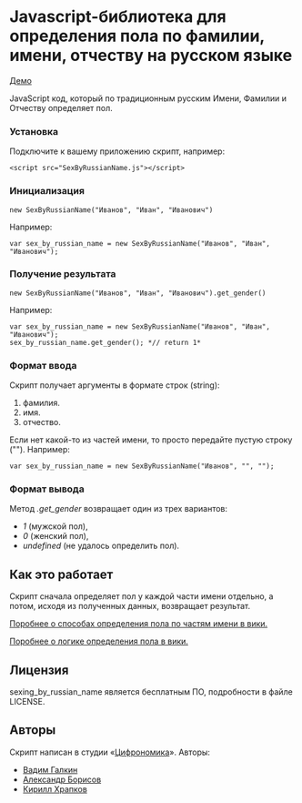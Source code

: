Javascript-библиотека для определения пола по фамилии, имени, отчеству на русском языке
=======================================================================================

[Демо](http://vadimiztveri.github.io/)

JavaScript код, который по традиционным русским Имени, Фамилии и Отчеству определяет пол.

### Установка
Подключите к вашему приложению скрипт, например:

`<script src="SexByRussianName.js"></script>`

### Инициализация
`new SexByRussianName("Иванов", "Иван", "Иванович")`

Например:

`var sex_by_russian_name = new SexByRussianName("Иванов", "Иван", "Иванович");`

### Получение результата

`new SexByRussianName("Иванов", "Иван", "Иванович").get_gender()`

Например:

```
var sex_by_russian_name = new SexByRussianName("Иванов", "Иван", "Иванович");
sex_by_russian_name.get_gender(); *// return 1*
```

### Формат ввода

Скрипт получает аргументы в формате строк (string):

1. фамилия.
2. имя.
3. отчество.

Если нет какой-то из частей имени, то просто передайте пустую строку (""). Например:

`var sex_by_russian_name = new SexByRussianName("Иванов", "", "");`


### Формат вывода

Метод *.get_gender* возвращает один из трех вариантов:

* *1* (мужской пол),
* *0* (женский пол),
* *undefined* (не удалось определить пол).


Как это работает
----------------

Скрипт сначала определяет пол у каждой части имени отдельно, а потом, исходя из полученных данных, возвращает результат.

[Поробнее о способах определения пола по частям имени в вики.](https://github.com/vadimiztveri/sex_by_russian_name/wiki/Определение-пола-по-частям-имени)

[Поробнее о логике определения пола в вики.](https://github.com/vadimiztveri/sex_by_russian_name/wiki/Логика-отпределения-пола)


Лицензия
--------

sexing_by_russian_name является бесплатным ПО, подробности в файле LICENSE.


Авторы
------

Скрипт написан в студии «[Цифрономика](http://cifronomika.ru/)». Авторы:
* [Вадим Галкин](https://github.com/vadimiztveri/)
* [Александр Борисов](https://github.com/aishek)
* [Кирилл Храпков](https://github.com/cubbiu)
